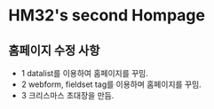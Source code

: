 # HM32's second Hompage
## 홈페이지 수정 사항
- 1 datalist를 이용하여 홈페이지를 꾸밈.
- 2 webform, fieldset tag를 이용하며 홈페이지를 꾸밈.
- 3 크리스마스 초대장을 만듬.
